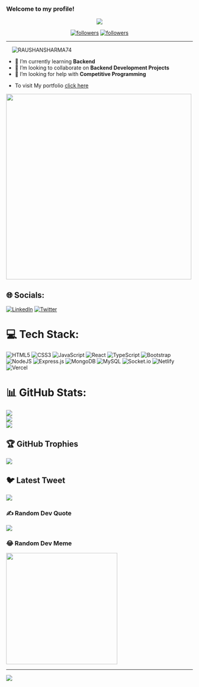 

<h3 align="left">
  Welcome to my profile!
 
</h3>

<p align="center">
  <a href="https://github.com/RAUSHANSHARMA74"><img src="https://readme-typing-svg.herokuapp.com/?lines=I%20am%20Raushan%20Sharma;Full%20Stack%20Web%20Developer;Always%20learning%20new%20things&center=true&width=380&height=45"></a>
</p>

<p align="center">
  <a href="https://twitter.com/Raushan07262164">
    <img alt="followers" title="Follow me on Twitter" src="https://img.shields.io/twitter/follow/Raushan07262164?color=236ad3&labelColor=1155ba&label=Follow&logo=twitter&logoColor=white&style=for-the-badge"/></a>
  <a href="https://github.com/RAUSHANSHARMA74">
    <img alt="followers" title="Follow me on Github" src="https://img.shields.io/github/followers/RAUSHANSHARMA74?color=8c8c8c&labelColor=666666&style=for-the-badge&logo=github&label=Follow"/></a>
</p>
<hr>


<p align="left"> &nbsp;&nbsp;&nbsp;&nbsp;<img src="https://komarev.com/ghpvc/?username=RAUSHANSHARMA74&label=Profile%20views&color=0e75b6&style=flat" alt="RAUSHANSHARMA74" /> </p>


- 🌱 I’m currently learning **Backend**
- 👯 I’m looking to collaborate on **Backend Development Projects**
- 🤔 I’m looking for help with **Competitive Programming**
- <p>To visit My portfolio <a href="https://raushansharma74.github.io/" target="_blank">click here</a></p>

<img width="500px" src="https://user-images.githubusercontent.com/56001279/169039511-a3887a25-f6aa-449c-a269-82372aaa8618.gif"/>



## 🌐 Socials:
[![LinkedIn](https://img.shields.io/badge/LinkedIn-%230077B5.svg?logo=linkedin&logoColor=white)](https://linkedin.com/in/https://www.linkedin.com/in/raushan-sharma-ab0123248/) [![Twitter](https://img.shields.io/badge/Twitter-%231DA1F2.svg?logo=Twitter&logoColor=white)](https://twitter.com/https://twitter.com/Raushan07262164) 

# 💻 Tech Stack:
![HTML5](https://img.shields.io/badge/html5-%23E34F26.svg?style=for-the-badge&logo=html5&logoColor=white) ![CSS3](https://img.shields.io/badge/css3-%231572B6.svg?style=for-the-badge&logo=css3&logoColor=white) ![JavaScript](https://img.shields.io/badge/javascript-%23323330.svg?style=for-the-badge&logo=javascript&logoColor=%23F7DF1E)  ![React](https://img.shields.io/badge/react-%2320232a.svg?style=for-the-badge&logo=react&logoColor=%2361DAFB)  ![TypeScript](https://img.shields.io/badge/typescript-%23007ACC.svg?style=for-the-badge&logo=typescript&logoColor=white)  ![Bootstrap](https://img.shields.io/badge/bootstrap-%23563D7C.svg?style=for-the-badge&logo=bootstrap&logoColor=white)  ![NodeJS](https://img.shields.io/badge/node.js-6DA55F?style=for-the-badge&logo=node.js&logoColor=white)  ![Express.js](https://img.shields.io/badge/express.js-%23404d59.svg?style=for-the-badge&logo=express&logoColor=%2361DAFB) ![MongoDB](https://img.shields.io/badge/MongoDB-%234ea94b.svg?style=for-the-badge&logo=mongodb&logoColor=white)  ![MySQL](https://img.shields.io/badge/mysql-%2300f.svg?style=for-the-badge&logo=mysql&logoColor=white) ![Socket.io](https://img.shields.io/badge/Socket.io-black?style=for-the-badge&logo=socket.io&badgeColor=010101) ![Netlify](https://img.shields.io/badge/netlify-%23000000.svg?style=for-the-badge&logo=netlify&logoColor=#00C7B7) ![Vercel](https://img.shields.io/badge/vercel-%23000000.svg?style=for-the-badge&logo=vercel&logoColor=white)
# 📊 GitHub Stats:
![](https://github-readme-stats.vercel.app/api?username=raushansharma74&theme=dark&hide_border=false&include_all_commits=false&count_private=false)<br/>
![](https://github-readme-streak-stats.herokuapp.com/?user=raushansharma74&theme=dark&hide_border=false)<br/>
![](https://github-readme-stats.vercel.app/api/top-langs/?username=raushansharma74&theme=dark&hide_border=false&include_all_commits=false&count_private=false&layout=compact)

## 🏆 GitHub Trophies
![](https://github-profile-trophy.vercel.app/?username=raushansharma74&theme=radical&no-frame=false&no-bg=false&margin-w=4)

## 🐦 Latest Tweet
[![](https://gtce.itsvg.in/api?username=https://twitter.com/Raushan07262164)](https://github.com/VishwaGauravIn/github-twitter-card-embed)

### ✍️ Random Dev Quote
![](https://quotes-github-readme.vercel.app/api?type=horizontal&theme=radical)

### 😂 Random Dev Meme
<img src="https://rm.up.railway.app/" width="300px"/>

---
[![](https://visitcount.itsvg.in/api?id=raushansharma74&icon=0&color=0)](https://visitcount.itsvg.in)

<!-- Proudly created with GPRM ( https://gprm.itsvg.in ) -->
